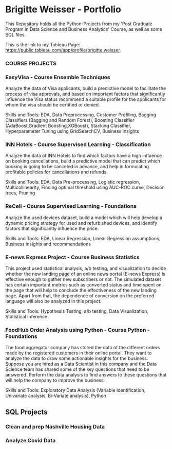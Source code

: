 # Brigitte Weisser - Portfolio

This Repository holds all the Python-Projects from my 'Post Graduate Program in Data Science and Business Analytics' Course, as well as some SQL files.

This is the link to my Tableau Page: https://public.tableau.com/app/profile/brigitte.weisser.



### COURSE PROJECTS

### EasyVisa - Course Ensemble Techniques
Analyze the data of Visa applicants, build a predictive model to facilitate the process of visa approvals, and based on important factors that significantly influence the Visa status recommend a suitable profile for the applicants for whom the visa should be certified or denied.

Skills and Tools: EDA, Data Preprocessing, Customer Profiling, Bagging Classifiers (Bagging and Random Forest), Boosting Classifier (AdaBoost,Gradient Boosting,XGBoost), Stacking Classifier, Hyperparameter Tuning using GridSearchCV, Business insights

### INN Hotels - Course Supervised Learning - Classification
Analyze the data of INN Hotels to find which factors have a high influence on booking cancellations, build a predictive model that can predict which booking is going to be canceled in advance, and help in formulating profitable policies for cancellations and refunds.

Skills and Tools: EDA, Data Pre-processing, Logistic regression, Multicollinearity, Finding optimal threshold using AUC-ROC curve, Decision trees, Pruning

### ReCell - Course Supervised Learning - Foundations
Analyze the used devices dataset, build a model which will help develop a dynamic pricing strategy for used and refurbished devices, and identify factors that significantly influence the price.

Skills and Tools: EDA, Linear Regression, Linear Regression assumptions, Business insights and recommendations

### E-news Express Project - Course Business Statistics
This project used statistical analysis, a/b testing, and visualization to decide whether the new landing page of an online news portal (E-news Express) is effective enough to gather new subscribers or not. The simulated dataset has certain important metrics such as converted status and time spent on the page that will help to conclude the effectiveness of the new landing page. Apart from that, the dependence of conversion on the preferred language will also be analyzed in this project.

Skills and Tools: Hypothesis Testing, a/b testing, Data Visualization, Statistical Inference

### FoodHub Order Analysis using Python - Course Python - Foundations
The food aggregator company has stored the data of the different orders made by the registered customers in their online portal. They want to analyze the data to draw some actionable insights for the business. Suppose you are hired as a Data Scientist in this company and the Data Science team has shared some of the key questions that need to be answered. Perform the data analysis to find answers to these questions that will help the company to improve the business.

Skills and Tools: Exploratory Data Analysis (Variable Identification, Univariate analysis, Bi-Variate analysis), Python


## SQL Projects

### Clean and prep Nashville Housing Data


### Analyze Covid Data

